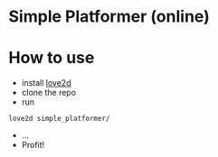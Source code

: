 # Simple Platformer (online)

# How to use
- install [love2d](https://love2d.org/)
- clone the repo
- run 
```
love2d simple_platformer/
```
- ...
- Profit!
